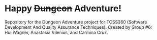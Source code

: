 # Happy ~~Dungeon~~ Adventure!
Repository for the Dungeon Adventure project for TCSS360 (Software Development And Quality Assurance Techniques).
Created by Group #6: Hui Wagner, Anastasia Vilenius, and Carmina Cruz.
